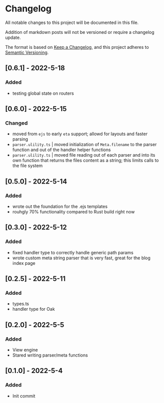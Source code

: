 # Changelog

All notable changes to this project will be documented in this file.

Addition of markdown posts will not be versioned or require a changelog update.

The format is based on [Keep a Changelog](https://keepachangelog.com/en/1.0.0/),
and this project adheres to [Semantic Versioning](https://semver.org/spec/v2.0.0.html).

## [0.6.1] - 2022-5-18

### Added

- testing global state on routers

## [0.6.0] - 2022-5-15

### Changed

- moved from `ejs` to early `eta` support; allowd for layouts and faster parsing
- `parser.ulility.ts` | moved initialization of `Meta.filename` to the parser function and out of the handler helper functions
- `parser.ulility.ts` | moved file reading out of each parser and into its own function that returns the files content as a string; this limits calls to the file system

## [0.5.0] - 2022-5-14

### Added

- wrote out the foundation for the .ejs templates
- rouhgly 70% functionality compared to Rust build right now

## [0.3.0] - 2022-5-12

### Added

- fixed handler type to correctly handle generic path params
- wrote custom meta string parser that is very fast, great for the blog index page

## [0.2.5] - 2022-5-11

### Added

- types.ts
- handler type for Oak

## [0.2.0] - 2022-5-5

### Added

- View engine
- Stared writing parser/meta functions

## [0.1.0] - 2022-5-4

### Added

- Init commit
